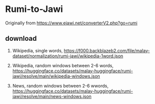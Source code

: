 # Rumi-to-Jawi

Originally from https://www.ejawi.net/converterV2.php?go=rumi

## download

1. Wikipedia, single words, https://f000.backblazeb2.com/file/malay-dataset/normalization/rumi-jawi/wikipedia-1word.json

2. Wikipedia, random windows between 2-6 words, https://huggingface.co/datasets/malay-huggingface/rumi-jawi/resolve/main/wikipedia-windows.json

3. News, random windows between 2-6 wwords, https://huggingface.co/datasets/malay-huggingface/rumi-jawi/resolve/main/news-windows.json